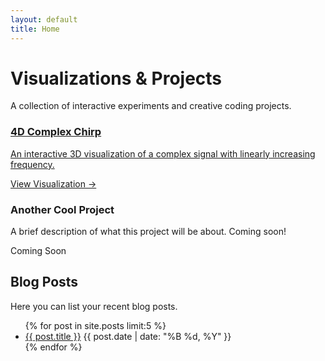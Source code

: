 ```yaml
---
layout: default
title: Home
---
```


# Visualizations & Projects

A collection of interactive experiments and creative coding projects.

<div class="project-grid">

  <a href="{{ '/assets/visualizations/complex-chirp.html' | relative_url }}" class="project-card">
    <div class="card-image-placeholder" style="background-color: #1a2333;"></div>
    <h3>4D Complex Chirp</h3>
    <p>An interactive 3D visualization of a complex signal with linearly increasing frequency.</p>
    <span class="card-link">View Visualization &rarr;</span>
  </a>

  <div class="project-card-disabled">
    <div class="card-image-placeholder"></div>
    <h3>Another Cool Project</h3>
    <p>A brief description of what this project will be about. Coming soon!</p>
    <span class="card-link">Coming Soon</span>
  </div>

</div>

## Blog Posts

Here you can list your recent blog posts.
<ul class="post-list">
  {% for post in site.posts limit:5 %}
    <li>
      <a href="{{ post.url | relative_url }}">{{ post.title }}</a>
      <span class="post-date">{{ post.date | date: "%B %d, %Y" }}</span>
    </li>
  {% endfor %}
</ul>